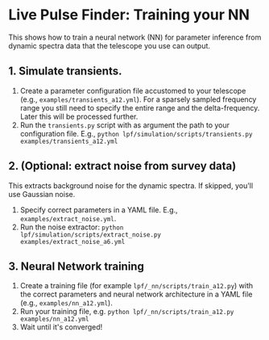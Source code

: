 # Live Pulse Finder: Training your NN
This shows how to train a neural network (NN) for parameter inference from dynamic spectra data that the telescope you use can output. 
## 1. Simulate transients.
1. Create a parameter configuration file accustomed to your telescope (e.g., `examples/transients_a12.yml`). For a sparsely sampled frequency range you still need to specify the entire range and the delta-frequency. Later this will be processed further.
2. Run the `transients.py` script with as argument the path to your configuration file. E.g., `python lpf/simulation/scripts/transients.py examples/transients_a12.yml`
## 2. (Optional: extract noise from survey data) 
This extracts background noise for the dynamic spectra. If skipped, you'll use Gaussian noise.
1. Specify correct parameters in a YAML file. E.g., `examples/extract_noise.yml`. 
2. Run the noise extractor: 
`python lpf/simulation/scripts/extract_noise.py examples/extract_noise_a6.yml`

## 3. Neural Network training
1. Create a training file (for example `lpf/_nn/scripts/train_a12.py`) with the correct parameters and neural network architecture in a YAML file (e.g., `examples/nn_a12.yml`).
2. Run your training file, e.g. `python lpf/_nn/scripts/train_a12.py examples/nn_a12.yml`
3. Wait until it's converged!

